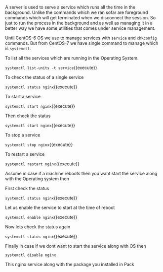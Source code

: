 
A server is used to serve a service which runs all the time in the background. Unlike the commands which we ran sofar are foreground commands which will get terminated when we disconnect the session. So just to run the process in the background and as well as managing it in a better way we have some utilities that comes under service management.

Until CentOS-6 OS we use to manage services with `service` and `chkconfig` commands. But from CentOS-7 we have single command to manage which is `systemctl`.

To list all the services which are running in the Operating System.

`systemctl list-units -t service`{{execute}}

To check the status of a single service 

`systemctl status nginx`{{execute}}

To start a service 

`systemctl start nginx`{{execute}}

Then check the status 

`systemctl start nginx`{{execute}}

To stop a service 

`systemctl stop nginx`{{execute}}

To restart a service 

`systemctl restart nginx`{{execute}}


Assume in case if a machine reboots then you want start the service along with the Operating system then 

First check the status 

`systemctl status nginx`{{execute}}

Let us enable the service to start at the time of reboot 

`systemctl enable nginx`{{execute}}

Now lets check the status again 

`systemctl status nginx`{{execute}}

Finally in case if we dont want to start the service along with OS then 

`systemctl disable nginx`

This nginx service along with the package you installed in Pack
